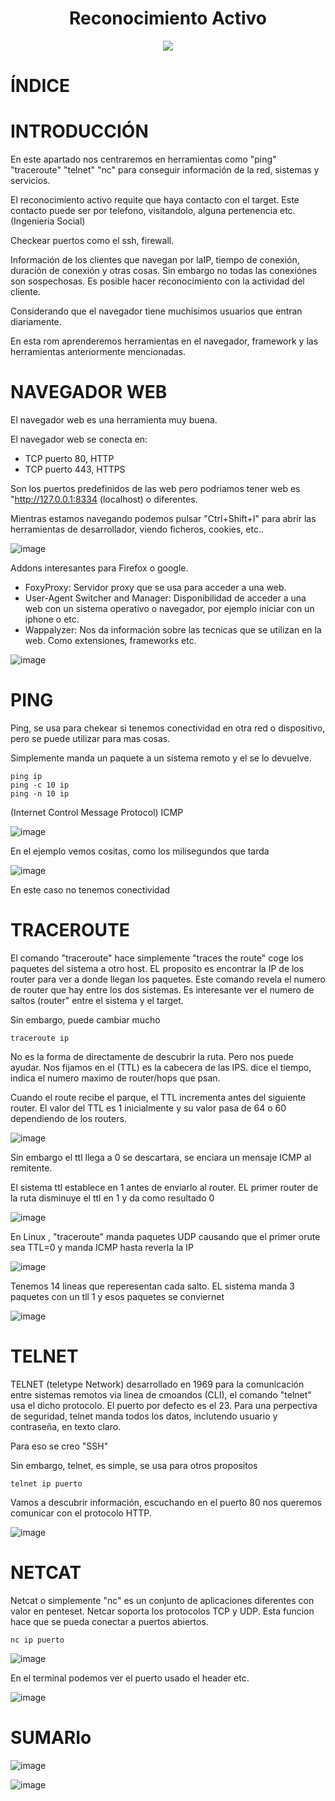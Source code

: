 <h1 align="center">Reconocimiento Activo </h1>

<p align="center"><img src="https://github.com/user-attachments/assets/f3e1d9fb-6a6d-4880-8ffe-c70cecad9b2e"></p>

# ÍNDICE

# INTRODUCCIÓN

En este apartado nos centraremos en herramientas como "ping" "traceroute" "telnet" "nc" para conseguir información de la red, sistemas y servicios.

El reconocimiento activo requite que haya contacto con el target. Este contacto puede ser por telefono, visitandolo, alguna pertenencia etc. (Ingenieria Social)

Checkear puertos como el ssh, firewall.

Información de los clientes que navegan por laIP, tiempo de conexión, duración de conexión y otras cosas. Sin embargo no todas las conexiónes son sospechosas. Es posible hacer reconocimiento con la actividad del cliente.

Considerando que el navegador tiene muchisimos usuarios que entran diariamente. 

En esta rom aprenderemos herramientas en el navegador, framework y las herramientas anteriormente mencionadas.

# NAVEGADOR WEB

El navegador web es una herramienta muy buena.

El navegador web se conecta en:

- TCP puerto 80, HTTP
- TCP puerto 443, HTTPS

Son los puertos predefinidos de las web pero podriamos tener web es "http://127.0.0.1:8334 (localhost) o diferentes.

Mientras estamos navegando podemos pulsar "Ctrl+Shift+I" para abrir las herramientas de desarrollador, viendo ficheros, cookies, etc..

![image](https://github.com/user-attachments/assets/371deed2-4661-447a-99e2-edb931d66c7e)

Addons interesantes para Firefox o google.

- FoxyProxy: Servidor proxy que se usa para acceder a una web.
- User-Agent Switcher and Manager: Disponibilidad de acceder a una web con un sistema operativo o navegador, por ejemplo iniciar con un iphone o etc.
- Wappalyzer: Nos da información sobre las tecnicas que se utilizan en la web. Como extensiones, frameworks etc.

![image](https://github.com/user-attachments/assets/3ef7a05a-7831-486b-bb7c-e1133b95e409)

# PING

Ping, se usa para chekear si tenemos conectividad en otra red o dispositivo, pero se puede utilizar para mas cosas.

Simplemente manda un paquete a un sistema remoto y el se lo devuelve.

```
ping ip
ping -c 10 ip
ping -n 10 ip
```

(Internet Control Message Protocol) ICMP 

![image](https://github.com/user-attachments/assets/e066ff07-00db-4106-8757-11c49caf74cd)

En el ejemplo vemos cositas, como los milisegundos que tarda

![image](https://github.com/user-attachments/assets/afe4527a-a8bc-4489-9e72-b23bdada5319)

En este caso no tenemos conectividad

# TRACEROUTE

El comando "traceroute" hace simplemente "traces the route" coge los paquetes del sistema a otro host. EL proposito es encontrar la IP de los router para ver a donde llegan los paquetes. Este comando revela el numero de router que hay entre los dos sistemas. Es interesante ver el numero de saltos (router" entre el sistema y el target.

Sin embargo, puede cambiar mucho

```
traceroute ip
```

No es la forma de directamente de descubrir la ruta. Pero nos puede ayudar. Nos fijamos en el (TTL) es la cabecera de las IPS. dice el tiempo, indica el numero maximo de router/hops que psan.

Cuando el route recibe el parque, el TTL incrementa antes del siguiente router. El valor del TTL es 1 inicialmente y su valor pasa de 64 o 60 dependiendo de los routers.

![image](https://github.com/user-attachments/assets/017ce158-caaa-4fb9-9acb-3a9c91875271)

Sin embargo el ttl llega a 0 se descartara, se enciara un mensaje ICMP al remitente. 

El sistema ttl establece en 1 antes de enviarlo al router. EL primer router de la ruta disminuye el ttl en 1 y da como resultado 0

![image](https://github.com/user-attachments/assets/a940e5e1-a481-4613-b0b5-02354af3bfa0)

En Linux , "traceroute" manda paquetes UDP causando que el primer orute sea TTL=0 y manda ICMP hasta reverla la IP

![image](https://github.com/user-attachments/assets/3f5a2e2c-622d-4562-a130-b8ad18d6a699)

Tenemos 14 lineas que reperesentan cada salto. EL sistema manda 3 paquetes con un tll 1 y esos paquetes se conviernet 

![image](https://github.com/user-attachments/assets/a453adf4-5dcd-4122-a9a3-bb27e60872aa)

# TELNET

TELNET (teletype Network) desarrollado en 1969 para la comunicación entre sistemas remotos via linea de cmoandos (CLI), el comando "telnet" usa el dicho protocolo. El puerto por defecto es el 23. Para una perpectiva de seguridad, telnet manda todos los datos, inclutendo usuario y contraseña, en texto claro.

Para eso se creo "SSH"

Sin embargo, telnet, es simple, se usa para otros propositos

```
telnet ip puerto
```

Vamos a descubrir información, escuchando en el puerto 80 nos queremos comunicar con el protocolo HTTP. 

![image](https://github.com/user-attachments/assets/3334d949-8d7f-4f60-9afa-f235dc64dab2)

# NETCAT

Netcat o simplemente "nc" es un conjunto de aplicaciones diferentes con valor en penteset. Netcar soporta los protocolos TCP y UDP. Esta funcion hace que se pueda conectar a puertos abiertos. 

```
nc ip puerto
```

![image](https://github.com/user-attachments/assets/50d433df-9082-4bc5-8cc5-2fe39b3e2135)

En el terminal podemos ver el puerto usado el header etc.

![image](https://github.com/user-attachments/assets/23408bdc-03ea-4137-b768-0d77035e422a)

# SUMARIo

![image](https://github.com/user-attachments/assets/831310f7-2b0a-4a1c-9e55-687ad297a206)

![image](https://github.com/user-attachments/assets/33bc2003-b66e-4352-9075-d0c50b8bce1c)

